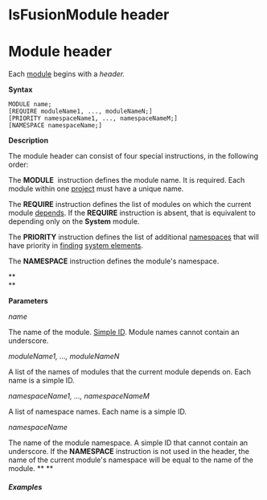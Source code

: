 # lsFusionModule header

# Module header

Each [module](Modules.md) begins with a *header.*

**Syntax**

    MODULE name;
    [REQUIRE moduleName1, ..., moduleNameN;]
    [PRIORITY namespaceName1, ..., namespaceNameM;]
    [NAMESPACE namespaceName;]

**Description**

The module header can consist of four special instructions, in the following order:

The **MODULE**  instruction defines the module name. It is required. Each module within one [project](Projects.md) must have a unique name.

The **REQUIRE** instruction defines the list of modules on which the current module [depends](Modules_1146882.html#Modules-depends). If the **REQUIRE** instruction is absent, that is equivalent to depending only on the **System** module.

The **PRIORITY** instruction defines the list of additional [namespaces](Naming_35521066.html#Naming-namespace) that will have priority in [finding](Search.md) [system elements](Element_identification.md).

The **NAMESPACE** instruction defines the module's namespace.  

**  
**

**Parameters**

*name*

The name of the module. [Simple ID](IDs_1573053.html#IDs-id). Module names cannot contain an underscore.

*moduleName1, ..., moduleNameN*

A list of the names of modules that the current module depends on. Each name is a simple ID. 

*namespaceName1, ..., namespaceNameM*

A list of namespace names. Each name is a simple ID. 

*namespaceName*

The name of the module namespace. A simple ID that cannot contain an underscore. If the **NAMESPACE** instruction is not used in the header, the name of the current module's namespace will be equal to the name of the module. ** **

###### **Examples**


